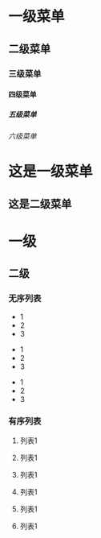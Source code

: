 # 一级菜单
## 二级菜单
### 三级菜单
#### 四级菜单
##### 五级菜单
###### 六级菜单

这是一级菜单
==========================================
这是二级菜单
------------------------------------------

# 一级 #
## 二级 ##


### 无序列表
* 1
* 2
* 3
+ 1
+ 2
+ 3
- 1
- 2
- 3

### 有序列表
1. 列表1
2. 列表1
3. 列表1

6. 列表1
2. 列表1
3. 列表1